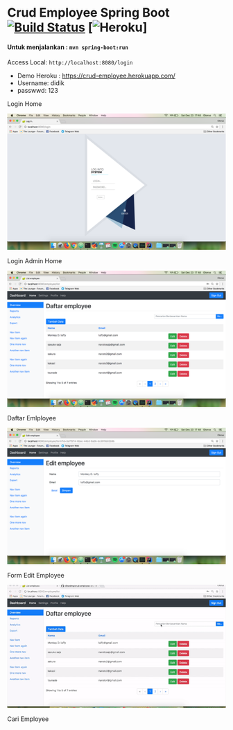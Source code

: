# Crud Employee Spring Boot [![Build Status](https://travis-ci.org/dihardmg/crud-employee.svg?branch=master)](https://travis-ci.org/dihardmg/crud-employee) [![Heroku](http://heroku-badge.herokuapp.com/?app=heroku-badge&root=crud-employee.html)]

#### Untuk menjalankan : `mvn spring-boot:run`

Access Local: `http://localhost:8080/login`


 - Demo Heroku : https://crud-employee.herokuapp.com/
 - Username: didik
 - passwwd: 123
    


Login Home

![Login Home](img/login.png "Login Home Page")

Login Admin Home

![Dasbord](img/daftarEmployee.png "Daftar Emlployee")

Daftar Emlployee

![Dasbord](img/form.png "Form Emlployee")

Form Edit Employee

![Dasbord](img/cari.gif "cari")

Cari Employee
